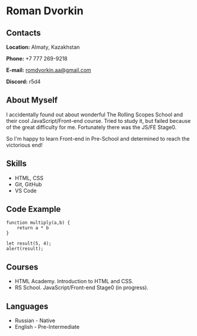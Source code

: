 # Roman Dvorkin

## Contacts
**Location:** Almaty, Kazakhstan

**Phone:** +7 777 269-9218

**E-mail:** romdvorkin.aa@gmail.com

**Discord:** r5d4

## About Myself
I accidentally found out about wonderful The Rolling Scopes School and their cool JavaScript/Front-end course. Tried to study it, but failed because of the great difficulty for me. Fortunately there was the JS/FE Stage0.

So I'm happy to learn Front-end in Pre-School and determined to reach the victorious end!

## Skills
* HTML, CSS
* Git, GitHub
* VS Code

## Code Example
```
function multiply(a,b) {
    return a * b
}

let result(5, 4);
alert(result);
```

## Courses
* HTML Academy. Introduction to HTML and CSS.
* RS School. JavaScript/Front-end Stage0 (in progress).

## Languages
* Russian - Native
* English - Pre-Intermediate